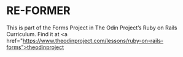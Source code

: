 # RE-FORMER

This is part of the Forms Project in The Odin Project’s Ruby on Rails Curriculum. Find it at <a href="https://www.theodinproject.com/lessons/ruby-on-rails-forms”>theodinproject<a>
